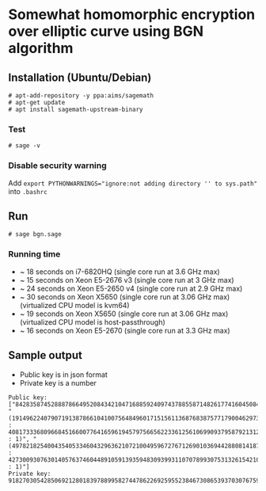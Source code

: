 # Somewhat homomorphic encryption over elliptic curve using BGN algorithm

## Installation (Ubuntu/Debian)

```
# apt-add-repository -y ppa:aims/sagemath
# apt-get update
# apt install sagemath-upstream-binary
```

### Test 

```
# sage -v
```

### Disable security warning

Add `export PYTHONWARNINGS="ignore:not adding directory '' to sys.path"` into `.bashrc`

## Run

```
# sage bgn.sage
```

### Running time

* ~ 18 seconds on i7-6820HQ (single core run at 3.6 GHz max)
* ~ 15 seconds on Xeon E5-2676 v3 (single core run at 3 GHz max)
* ~ 24 seconds on Xeon E5-2650 v4 (single core run at 2.9 GHz max)
* ~ 30 seconds on Xeon X5650 (single core run at 3.06 GHz max) (virtualized CPU model is kvm64)
* ~ 19 seconds on Xeon X5650 (single core run at 3.06 GHz max) (virtualized CPU model is host-passthrough)
* ~ 16 seconds on Xeon E5-2670 (single core run at 3.3 GHz max)

## Sample output

* Public key is in json format
* Private key is a number

```
Public key:  ["84283587452888786649520843421047168859240974378855871482617741604508448150560807860371978699795471213107935310491199621589611832202519811446746094976866604257831850135761767925818978636270431194891893934113849069240955201180174363274581170744116628715925831357534108191873822015238816986613941322141243332591", "(191496224079071913878661041007564849601715156113687683875771790046297370522981494156915681192166419198306760564544325199135281151559285488331292359815240953860045457931344604038471682661309629870724092643974725147647808990002073327433648318829330437425445761450311077239621877081515676558143197307460054088758813 : 408173336809668451660077641659619457975665622336125610699093795879213125648617290243728711933409004264615071767128692856781152795758724296591231323150683546825467748778739615836983206080405968325977693943631931629362789845279518029996464830655782516620455602951667032901778976667657849682365556057088485958458458 : 1)", "(497821825400435405334604329636210721004959672767126901036944288081418770063195684687282646046979593443596828098160299469404648380643358059136842020789116073649826646892454321760691080804128929173984455890376729278284701787908495284022332038049551908606359032038579140338512379011543600342845954846225192259475479 : 427300930763014057637460448910591393594830939931107078993075313261542106547745032378697235413572381717522607419643843012637488511577295466786950446075344869379393954726853852179218680763393912901988149732697647769223596973354570482058619552613037534570082449200141325981712325190460407920329553505568779404005082 : 1)"]
Private key: 9182703054285069212801839788995827447862269259552384673086539370307675933136577881579084040216274836276296130420405532197522916754966495280254142755846603
```
